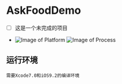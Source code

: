 # AskFoodDemo
- [ ] 这是一个未完成的项目
- ![Image of Platform](https://img.shields.io/badge/平台-iOS-blue.svg) ![Image of Process](https://img.shields.io/badge/进度-70%25-green.svg) 
## 运行环境
    需要Xcode7.0和iOS9.2的编译环境

